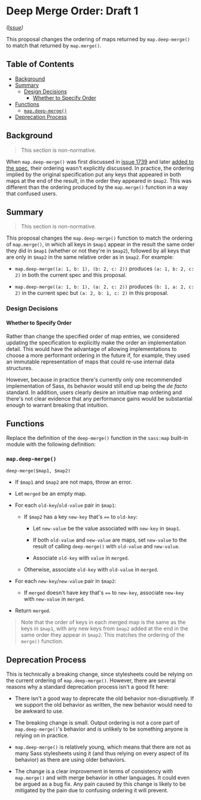 # Deep Merge Order: Draft 1

*([Issue](https://github.com/sass/sass/issues/3092))*

This proposal changes the ordering of maps returned by `map.deep-merge()` to
match that returned by `map.merge()`.

## Table of Contents

* [Background](#background)
* [Summary](#summary)
  * [Design Decisions](#design-decisions)
    * [Whether to Specify Order](#whether-to-specify-order)
* [Functions](#functions)
  * [`map.deep-merge()`](#mapdeep-merge)
* [Deprecation Process](#deprecation-process)

## Background

> This section is non-normative.

When `map.deep-merge()` was first discussed in [issue 1739] and later [added to
the spec], their ordering wasn't explicitly discussed. In practice, the ordering
implied by the original specification put any keys that appeared in both maps at
the end of the result, in the order they appeared in `$map2`. This was different
than the ordering produced by the `map.merge()` function in a way that confused
users.

[issue 1739]: https://github.com/sass/sass/issues/1739
[added to the spec]: ../accepted/nested-map-functions.md

## Summary

> This section is non-normative.

This proposal changes the `map.deep-merge()` function to match the ordering of
`map.merge()`, in which all keys in `$map1` appear in the result the same order
they did in `$map1` (whether or not they're in `$map2`), followed by all keys
that are only in `$map2` in the same relative order as in `$map2`. For example:

* `map.deep-merge((a: 1, b: 1), (b: 2, c: 2))` produces `(a: 1, b: 2, c: 2)` in
  both the current spec and this proposal.

* `map.deep-merge((a: 1, b: 1), (a: 2, c: 2))` produces `(b: 1, a: 2, c: 2)` in
  the current spec but `(a: 2, b: 1, c: 2)` in this proposal.

### Design Decisions

#### Whether to Specify Order

Rather than change the specified order of map entries, we considered updating
the specification to explicitly make the order an implementation detail. This
would have the advantage of allowing implementations to choose a more performant
ordering in the future if, for example, they used an immutable representation of
maps that could re-use internal data structures.

However, because in practice there's currently only one recommended
implementation of Sass, its behavior would still end up being the *de facto*
standard. In addition, users clearly desire an intuitive map ordering and
there's not clear evidence that any performance gains would be substantial
enough to warrant breaking that intuition.

## Functions

Replace the definition of the `deep-merge()` function in the `sass:map` built-in
module with the following definition:

### `map.deep-merge()`

```
deep-merge($map1, $map2)
```

* If `$map1` and `$map2` are not maps, throw an error.

* Let `merged` be an empty map.

* For each `old-key`/`old-value` pair in `$map1`:

  * If `$map2` has a key `new-key` that's `==` to `old-key`:

    * Let `new-value` be the value associated with `new-key` in `$map1`.

    * If both `old-value` and `new-value` are maps, set `new-value` to the
      result of calling `deep-merge()` with `old-value` and `new-value`.

    * Associate `old-key` with `value` in `merged`.

  * Otherwise, associate `old-key` with `old-value` in `merged`.

* For each `new-key`/`new-value` pair in `$map2`:

  * If `merged` doesn't have key that's `==` to `new-key`, associate `new-key`
    with `new-value` in `merged`.

* Return `merged`.

> Note that the order of keys in each merged map is the same as the keys in
> `$map1`, with any new keys from `$map2` added at the end in the same order
> they appear in `$map2`. This matches the ordering of the `merge()` function.

## Deprecation Process

This is technically a breaking change, since stylesheets could be relying on the
current ordering of `map.deep-merge()`. However, there are several reasons why a
standard deprecation process isn't a good fit here:

* There isn't a good way to deprecate the old behavior non-disruptively. If we
  support the old behavior as written, the new behavior would need to be awkward
  to use.

* The breaking change is small. Output ordering is not a core part of
  `map.deep-merge()`'s behavior and is unlikely to be something anyone is
  relying on in practice.

* `map.deep-merge()` is relatively young, which means that there are not as many
  Sass stylesheets using it (and thus relying on every aspect of its behavior)
  as there are using older behaviors.

* The change is a clear improvement in terms of consistency with `map.merge()`
  and with merge behavior in other languages. It could even be argued as a bug
  fix. Any pain caused by this change is likely to be mitigated by the pain due
  to confusing ordering it will prevent.
